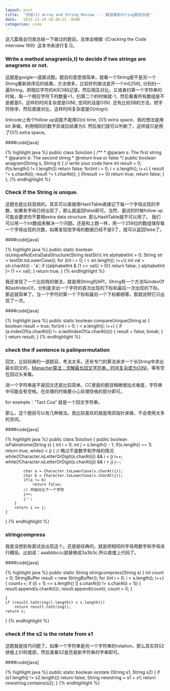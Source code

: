 ```yaml
---
layout: post
title:  "总结(I) Array and String Review --- 数组类和String题目总结"
date:   2015-12-29 20:30:22 -0500
categories: code
---
```


这几篇我会归类总结一下做过的题目。总体会根据《Cracking the Code interview 189》这本书来进行复习。


### Write a method anagram(s,t) to decide if two strings are anagrams or not.

这题是google一道面试题。题目的意思很简单，就看一个String是不是另一个String重新排序后的结果。方法很多。比较好的做法是开一个int[256], 分别扫一遍String，把相应字符的ASCII码记录。然后相互对比。又或者扫第一个字符串的时候，每一个相应字符下的数量+1，扫第二个的时候就-1，然后看看所有数组是不是都是0，这样的时间复杂度是O(N), 空间的话是O(N). 还有比较SB的方法。把字符排序，然后直接对比，这样时间复杂度是O(nlogn).

lintcode上有个follow up说能不能用O(n) time, O(1) extra space，我的想法是用bit 来做。利用相同的数字异或后结果为0. 然后我们就可以判断了。这样就只是用了O(1) extra space。

####code[java]

{% highlight java %}
public class Solution {
    /**
     * @param s: The first string
     * @param b: The second string
     * @return true or false
     */
    public boolean anagram(String s, String t) {
        // write your code here
        int result = 0;
        if(s.length() != t.length())
            return false;
        for(int i = 0; i < s.length(); i++) {
            result ^= s.charAt(i);
            result ^= t.charAt(i);
        }
        if(result == 0)
            return true;
        return false;
    }
};
{% endhighlight %}

### Check if the String is unique.

这题也是比较高频的。其实可以直接用HashTable直接记下每一个字母出现的字数，如果有字母已经出现了，那么就返回false即可。当然，面试的时候follow up可能会要求你不要用extra data structure. 那么HashTable就不可以用了。 我们可以用一个int数组来解决一个问题。还是和上题一样，用一个256位的数组储存每一个字母出现的次数，如果发现改字母的数据已经不是0了，就可以返回false了。

####code[java]

{% highlight java %}
public static boolean isUniqueNoExtraDataStructure(String testStr){
    int alphabetInt = 0;
    String str = testStr.toLowerCase();
    for (int i = 0; i < str.length(); i++){
        int val = str.charAt(i) - 'a';
        if ((alphabetInt & (1 << val)) > 0){
            return false;
        }
        alphabetInt |= (1 << val);
    }
    return true;
}
{% endhighlight %}

我还发现了一个比较贱的做法，就是用String的API，String有一个方法叫indexOf和lastIndexOf。分别是求出一个字符的首次出现的下标和最后一次出现的下标。那这就简单了。当一个字符的第一个下标和最后一个下标都相等，那就说明它只出现了一次。

####code[java]

{% highlight java %}
public static boolean compareUnique(String a) {
	boolean result = true;
	for(int i = 0; i < a.length(); i++) {
		if (a.indexOf(a.charAt(i)) != a.lastIndexOf(a.charAt(i))) {
			result = false;
			break;
		}
	}
	return result;
}
{% endhighlight %}

### check the if sentence is palinpermutation

回文，比较经典的一道题目。考法太多。还有专门的算法来求一个长String中求出最长回文的，[Manacher算法：求解最长回文字符串，时间复杂度为O(N)](http://blog.csdn.net/yzl_rex/article/details/7908259)，等有空在回过头来看。

测一个字符串是不是回文还是比较简单。CC里面的题目稍微增加点难度，字符串中可能会有空格。在处理的时候要小心处理空格的部分即可。

for example：“Tact Coa” 就是一个回文字符串。

那么，这个题目可以有几种做法。我比较喜欢的就是用双指针来做，不会使用太多的空间。

####code[java]

{% highlight java %}
public class Solution {
    public boolean isPalindrome(String s) {
        int i = 0;
        int j = s.length() - 1;
        if(s.length() == 1)
            return true;
        while(i < j) {
            // 略过不是数字和字母的情况
            while(!Character.isLetterOrDigit(s.charAt(i)) && i < j)
                i++;
            while(!Character.isLetterOrDigit(s.charAt(j)) && i < j)
                j--;
                
            char a = Character.toLowerCase(s.charAt(i));
            char b = Character.toLowerCase(s.charAt(j));
            if(a != b)
                return false;
            // 开始对比下一个字符
            i++;
            j--;
        }
        return i >= j;
    }
}
{% endhighlight %}

### stringcompress

我是没想到有面试会出现这个。还是挺经典的。就是把相同的字母用数字和字母进行概括。比如说：aaabbbccc就替换成3a3b3c.所以直接上代码了。

####code[java]

{% highlight java %}
public static String stringcompress(String s) {
	int count = 0;
	StringBuffer result = new StringBuffer();
	for (int i = 0; i < s.length(); i++) {
		count++;
		if ((i + 1) == s.length() || s.charAt(i) != s.charAt(i + 1)) {
			result.append(s.charAt(i));
			result.append(count);
			count = 0;
		}

	}
	if (result.toString().length() < s.length())
		return result.toString();
	return s;
}
{% endhighlight %}

### check if the s2 is the rotate from s1

这题就是技巧问题了。如果一个字符串是另一个字符串的rotation，那么其实将S2拼接上S1的尾部，然后查看S2是否是新字符串的字串即可。

####code[java]

{% highlight java %}
public static boolean isrotate (String s1, String s2) {
	if (s1.length() != s2.length())
			return false;
	String newstring = s1 + s1;
	return newstring.contains(s2);
}
{% endhighlight %}

